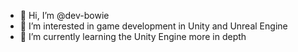 - 👋 Hi, I’m @dev-bowie
- 👀 I’m interested in game development in Unity and Unreal Engine
- 🌱 I’m currently learning the Unity Engine more in depth

